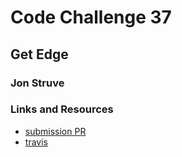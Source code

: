 # Code Challenge 37

## Get Edge

### Jon Struve

### Links and Resources
* [submission PR](https://github.com/OCDAmmo3/data-structures-and-algorithms/pull/45)
* [travis](https://travis-ci.com/OCDAmmo3/data-structures-and-algorithms/builds/134617408)